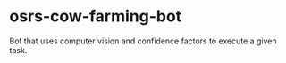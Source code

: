 # osrs-cow-farming-bot
Bot that uses computer vision and confidence factors to execute a given task. 
